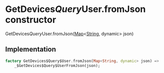 


# GetDevices$Query$User.fromJson constructor







GetDevices$Query$User.fromJson([Map](https://api.flutter.dev/flutter/dart-core/Map-class.html)&lt;[String](https://api.flutter.dev/flutter/dart-core/String-class.html), dynamic> json)





## Implementation

```dart
factory GetDevices$Query$User.fromJson(Map<String, dynamic> json) =>
    _$GetDevices$Query$UserFromJson(json);
```







